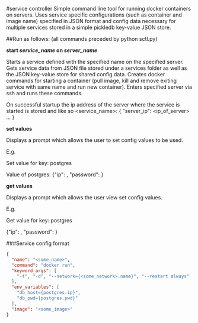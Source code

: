 #service controller
Simple command line tool for running docker containers on servers.
Uses service specific configurations (such as container and image name) specified
in JSON format and config data necessary for multiple services stored in a simple
pickledb key-value JSON store.

##Run as follows:
(all commands preceded by python sctl.py)

**start _service_name_ on _server_name_**

Starts a service defined with the specified name on the specified server.
Gets service data from JSON file stored under a services folder as well as
the JSON key-value store for shared config data. Creates docker commands for
starting a container (pull image, kill and remove exiting service with same name
and run new container). Enters specified server via ssh and runs these commands.

On successful startup the ip address of the server where the service is started
is stored and like so <service_name>: { "server_ip": <ip_of_server> ... }

**set values**

Displays a prompt which allows the user to set config values to be used.

E.g.

Set value for key: postgres

Value of postgres: {"ip": <ip>, "password": <pwd>}

**get values**

Displays a prompt which allows the user view set config values.

E.g.

Get value for key: postgres

{"ip": <ip>, "password": <pwd>}

###Service config format
```json
{
  "name": "<some_name>",
  "command": "docker run",
  "keyword_args": [
    "-t", "-d", "--network={<some_network>.name}", "--restart always"
  ],
  "env_variables": [
    "db_host={postgres.ip}",
    "db_pwd={postgres.pwd}"
  ],
  "image": "<some_image>"
}
```
